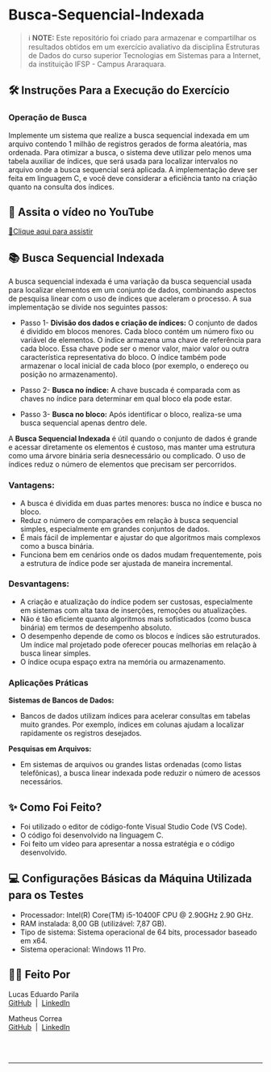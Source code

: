 # Busca-Sequencial-Indexada
> ℹ️ **NOTE:** Este repositório foi criado para armazenar e compartilhar os resultados obtidos em um exercício avaliativo da disciplina Estruturas de Dados do curso superior Tecnologias em Sistemas para a Internet, da instituição IFSP - Campus Araraquara.
## 🛠️ Instruções Para a Execução do Exercício
### Operação de Busca
Implemente um sistema que realize a busca sequencial indexada em um arquivo contendo 1 milhão de
registros gerados de forma aleatória, mas ordenada. Para otimizar a busca, o sistema deve utilizar pelo
menos uma tabela auxiliar de índices, que será usada para localizar intervalos no arquivo onde a busca
sequencial será aplicada. A implementação deve ser feita em linguagem C, e você deve considerar a
eficiência tanto na criação quanto na consulta dos índices.

## 🎥 Assita o vídeo no YouTube
<a href="https://youtu.be/g_2yFjV_014)" title="Assista agora"> 📕Clique aqui para assistir</a>


## 📚 Busca Sequencial Indexada

A busca sequencial indexada é uma variação da busca sequencial usada para localizar elementos em um conjunto de dados, combinando aspectos de pesquisa linear com o uso de índices que aceleram o processo. A sua implementação se divide nos seguintes passos: 
- Passo 1- **Divisão dos dados e criação de índices:** O conjunto de dados é dividido em blocos menores. Cada bloco contém um número fixo ou variável de elementos. O índice armazena uma chave de referência para cada bloco. Essa chave pode ser o menor valor, maior valor ou outra característica representativa do bloco. O índice também pode armazenar o local inicial de cada bloco (por exemplo, o endereço ou posição no armazenamento).

- Passo 2- **Busca no índice:** A chave buscada é comparada com as chaves no índice para determinar em qual bloco ela pode estar. 
- Passo 3- **Busca no bloco:** Após identificar o bloco, realiza-se uma busca sequencial apenas dentro dele.

A **Busca Sequencial Indexada** é útil quando o conjunto de dados é grande e acessar diretamente os elementos é custoso, mas manter uma estrutura como uma árvore binária seria desnecessário ou complicado. O uso de índices reduz o número de elementos que precisam ser percorridos.

### Vantagens: 
- A busca é dividida em duas partes menores: busca no índice e busca no bloco.
- Reduz o número de comparações em relação à busca sequencial simples, especialmente em grandes conjuntos de dados.
- É mais fácil de implementar e ajustar do que algoritmos mais complexos como a busca binária.
- Funciona bem em cenários onde os dados mudam frequentemente, pois a estrutura de índice pode ser ajustada de maneira incremental.

### Desvantagens: 
- A criação e atualização do índice podem ser custosas, especialmente em sistemas com alta taxa de inserções, remoções ou atualizações.
- Não é tão eficiente quanto algoritmos mais sofisticados (como busca binária) em termos de desempenho absoluto.
- O desempenho depende de como os blocos e índices são estruturados. Um índice mal projetado pode oferecer poucas melhorias em relação à busca linear simples.
- O índice ocupa espaço extra na memória ou armazenamento.

### Aplicações Práticas
**Sistemas de Bancos de Dados:** 
- Bancos de dados utilizam índices para acelerar consultas em tabelas muito grandes. Por exemplo, índices em colunas ajudam a localizar rapidamente os registros desejados.

**Pesquisas em Arquivos:** 
- Em sistemas de arquivos ou grandes listas ordenadas (como listas telefônicas), a busca linear indexada pode reduzir o número de acessos necessários.


## ✨ Como Foi Feito?

- Foi utilizado o editor de código-fonte Visual Studio Code (VS Code).
- O código foi desenvolvido na linguagem C.  
- Foi feito um vídeo para apresentar a nossa estratégia e o código desenvolvido.

## 💻 Configurações Básicas da Máquina Utilizada para os Testes
- Processador: Intel(R) Core(TM) i5-10400F CPU @ 2.90GHz   2.90 GHz.
- RAM instalada: 8,00 GB (utilizável: 7,87 GB). 
- Tipo de sistema: Sistema operacional de 64 bits, processador baseado em x64. 
- Sistema operacional: Windows 11 Pro. 

## 👨‍💻 Feito Por

<p>
    <img 
      align=left 
      margin=10 
      width=80 
      s
    />
    <p>Lucas Eduardo Parila<br>
    <a href="https://github.com/lucasparila">GitHub</a> &nbsp;|&nbsp; 
    <a href="https://www.linkedin.com/in/lucas-eduardo-parila-18638b252/​">LinkedIn</a>
</p>
<p>
    <img 
      align=left 
      margin=10 
      width=80 
      s
    />
    <p>
    Matheus Correa<br>
    <a href="https://github.com/lucasparila">GitHub</a> &nbsp;|&nbsp; 
    <a href="https://www.linkedin.com/in/lucas-eduardo-parila-18638b252/">LinkedIn</a>
</p>
<br/><br/>

---


